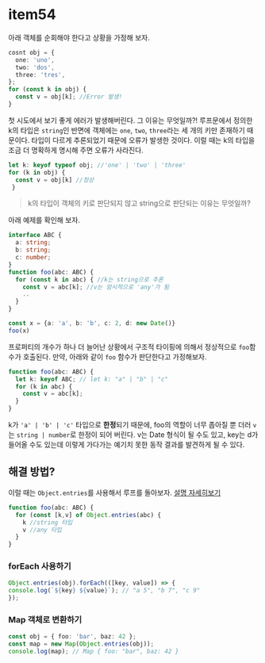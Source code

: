 # item54

아래 객체를 순회해야 한다고 상황을 가정해 보자.
```ts
cosnt obj = {
  one: 'uno',
  two: 'dos',
  three: 'tres',
};
for (const k in obj) {
  const v = obj[k]; //Error 발생!
}
```
첫 시도에서 보기 좋게 에러가 발생해버린다. 그 이유는 무엇일까?! 루프문에서 정의한 k의 타입은 `string`인 반면에 객체에는 `one`, `two`, `three`라는 세 개의 키만 존재하기 때문이다. 타입이 다르게 추론되었기 때문에 오류가 발생한 것이다. 
이럴 때는 k의 타입을 조금 더 명확하게 명시해 주면 오류가 사라진다.
```ts
let k: keyof typeof obj; //'one' | 'two' | 'three'
for (k in obj) {
  const v = obj[k] //정상
 }
```
> k의 타입이 객체의 키로 판단되지 않고 string으로 판단되는 이유는 무엇일까?

아래 예제를 확인해 보자.
```ts
interface ABC {
  a: string;
  b: string;
  c: number;
}
function foo(abc: ABC) {
  for (const k in abc) { //k는 string으로 추론
    const v = abc[k]; //v는 암시적으로 'any'가 됨
    ..
  }
}

const x = {a: 'a', b: 'b', c: 2, d: new Date()}
foo(x)
```
프로퍼티의 개수가 하나 더 늘어난 상황에서 구조적 타이핑에 의해서 정상적으로 `foo`함수가 호출된다.
만약, 아래와  같이  `foo` 함수가 판단한다고 가정해보자.
```ts
function foo(abc: ABC) {
  let k: keyof ABC; // let k: "a" | "b" | "c"
  for (k in abc) {
    const v = abc[k];
  }
}
```
k가 `'a' | 'b' | 'c'` 타입으로 **한정**되기 때문에, foo의 역할이 너무 좁아질 뿐 더러 `v`는 `string | number`로 한정이 되어 버린다. v는 Date 형식이 될 수도 있고, key는 d가 들어올 수도 있는데 이렇게 가다가는 예기치 못한 동작 결과를 발견하게 될 수 있다. 

## 해결 방법?
이럴 때는 `Object.entries`를 사용해서 루프를 돌아보자. <a href ="https://developer.mozilla.org/ko/docs/Web/JavaScript/Reference/Global_Objects/Object/entries">설명 자세히보기</a>

```ts
function foo(abc: ABC) {
  for (const [k,v] of Object.entries(abc) {
    k //string 타입
    v //any 타입
  }
}
```
### forEach 사용하기
```ts
Object.entries(obj).forEach(([key, value]) => {
console.log(`${key} ${value}`); // "a 5", "b 7", "c 9"
});
```
### Map 객체로 변환하기
```ts
const obj = { foo: 'bar', baz: 42 };
const map = new Map(Object.entries(obj));
console.log(map); // Map { foo: "bar", baz: 42 }
```
  